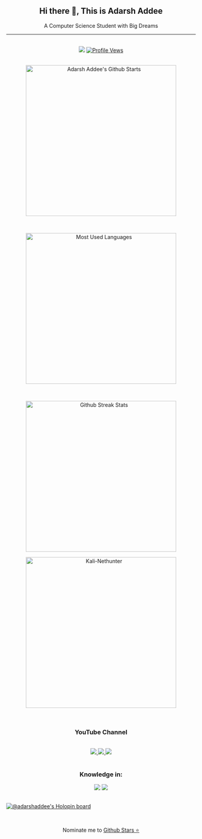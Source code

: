 <div align="center">
	<h2> Hi there 👋, This is Adarsh Addee </h2>
	<p> A Computer Science Student with Big Dreams </p> 
</div>

<hr>

<!-- **AdarshAddee/AdarshAddee** is a ✨ _special_ ✨ repository because its `README.md` (this file) appears on your GitHub profile. -->

<!--
Here are some ideas to get you started:

- 🔭 I’m currently working on Linux and Python Projects.
- 🌱 I’m currently learning new programming languages and algorithms.
- 💬 Ask me about Python and Linux.
- ⚡ Fun fact: Don't wanna get involved _Rat Race_!
📫 How to reach me: 
- 😄 Pronouns: 
- 👯 I’m looking to collaborate on _____.
- 🤔 I’m looking for help with ____.
-->

<br>

<div align="center">
	<a href="https://hits.seeyoufarm.com" title="Profile Hits"><img
			src="https://hits.seeyoufarm.com/api/count/incr/badge.svg?url=https%3A%2F%2Fgithub.com%2FAdarshAddee&count_bg=%2379C83D&title_bg=%23555555&icon=github.svg&icon_color=%23E7E7E7&title=Hits&edge_flat=false" /></a>
	<a href="https:/github.com/AdarshAddee"><img src="https://komarev.com/ghpvc/?username=AdarshAddee&color=brightgreen"
			title="Profile Vews"></a>
</div>

<br>

<p align='center'>
		<a href="#"><img
				src="https://github-readme-stats.vercel.app/api?username=AdarshAddee&show_icons=true&include_all_commits=true&theme=chartreuse-dark&cache_seconds=3200"
				width="400" title="Adarsh Addee's Github Starts"></a>
	</p>

<br>

<p align='center'>
	<a href="#">
		<img src="https://github-readme-stats.anuraghazra1.vercel.app/api/top-langs/?username=AdarshAddee&layout=compact&theme=chartreuse-dark"
		  width="400" title="Most Used Languages">
  </a>
</p>
<br>

 <p align='center'>
                <a href="#"><img
                                src="https://github-readme-streak-stats.herokuapp.com?user=AdarshAddee&theme=dark"
                                width="400" title="Github Streak Stats"></a>
	</p>
	<p align='center'>
		<a href="#"><img
				src="https://github-readme-stats.vercel.app/api/pin/?username=AdarshAddee&repo=Kali-Nethunter&theme=vision-friendly-dark"
				width="400" title="Kali-Nethunter"></a>
	</p>

<br>

<div align="center">
	<h3> YouTube Channel </h3>
	<br>
	<a href="https://www.youtube.com/channel/UCuS0--Ir5jqs3-87f6Ulwxg" class="main" title="Adarsh Addee">
		<img src="https://img.shields.io/badge/YouTube-E4405F?style=for-the-badge&logo=youtube&logoColor=white">
	</a>
	<a href="https://www.youtube.com/c/MrIdealhat" class="main" title="Mr Idealhat">
		<img src="https://img.shields.io/badge/YouTube-E4405F?style=for-the-badge&logo=youtube&logoColor=white">
	</a>
	<a href="https://www.youtube.com/channel/UCBEGnGAa04JoSZqeFHHH5_A" class="main" title="Codarsh">
		<img src="https://img.shields.io/badge/YouTube-E4405F?style=for-the-badge&logo=youtube&logoColor=white">
	</a>
</div>

<br>

<div align="center">
	<h3>Knowledge in:</h3>
	<img src="https://img.shields.io/badge/Python-3776AB?style=for-the-badge&logo=python&logoColor=white">
	<img src="https://img.shields.io/badge/Shell_Script-121011?style=for-the-badge&logo=gnu-bash&logoColor=white">
</div>

<br>

[![@adarshaddee's Holopin board](https://holopin.io/api/user/board?user=adarshaddee)](https://holopin.io/@adarshaddee)

<br>
<p align="center">Nominate me to 
	<a href='https://stars.github.com/nominate/'>Github Stars ⭐</a>
</p>
